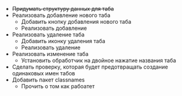 -   ~~Придумать структуру данных для таба~~
-   Реализовать добавление нового таба
    -   Добавить кнопку добавления нового таба
    -   Реализовать добавление
-   Реализовать удаление таба
    -   Добавить иконку удаления таба
    -   Реализовать удаление
-   Реализовать изменение таба
    -   Установить обработчик на двойное нажатие названия таба
-   Сделать проверку, которая будет предотвращать создание одинаковых имен табов
-   Добавить пакет classnames
    -   Прочить о том как рабоатет
